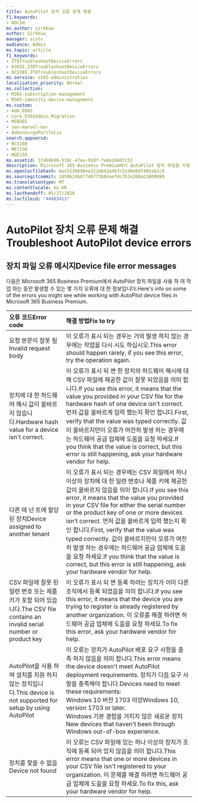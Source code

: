 ```yaml
---
title: AutoPilot 장치 오류 문제 해결
f1.keywords:
- NOCSH
ms.author: sirkkuw
author: Sirkkuw
manager: scotv
audience: Admin
ms.topic: article
f1_keywords:
- ZTDTroubleshootDeviceErrors
- O365E_ZTDTroubleshootDeviceErrors
- BCS365_ZTDTroubleshootDeviceErrors
ms.service: o365-administration
localization_priority: Normal
ms.collection:
- M365-subscription-management
- M365-identity-device-management
ms.custom:
- Adm_O365
- Core_O365Admin_Migration
- MSB365
- seo-marvel-mar
- AdminSurgePortfolio
search.appverid:
- BCS160
- MET150
- MOE150
ms.assetid: 1f468690-530c-47ea-918f-fede24607c53
description: Microsoft 365 Business Premium에서 AutoPilot 장치 파일을 사용 하 여 작업 하는 동안 발생할 수 있는 오류를 해결 하는 방법을 알아봅니다.
ms.openlocfilehash: bec5126696ee322db42e4b7c5cd8e0df485ab2c9
ms.sourcegitcommit: 2d59b24b877487f3b84aefdc7b1e200a21009999
ms.translationtype: MT
ms.contentlocale: ko-KR
ms.lasthandoff: 05/27/2020
ms.locfileid: "44403413"
---
```

# <a name="troubleshoot-autopilot-device-errors"></a><span data-ttu-id="54665-103">AutoPilot 장치 오류 문제 해결</span><span class="sxs-lookup"><span data-stu-id="54665-103">Troubleshoot AutoPilot device errors</span></span>

## <a name="device-file-error-messages"></a><span data-ttu-id="54665-104">장치 파일 오류 메시지</span><span class="sxs-lookup"><span data-stu-id="54665-104">Device file error messages</span></span>

<span data-ttu-id="54665-105">다음은 Microsoft 365 Business Premium에서 AutoPilot 장치 파일을 사용 하 여 작업 하는 동안 발생할 수 있는 몇 가지 오류에 대 한 정보입니다.</span><span class="sxs-lookup"><span data-stu-id="54665-105">Here's info on some of the errors you might see while working with AutoPilot device files in Microsoft 365 Business Premium.</span></span> 
  
|<span data-ttu-id="54665-106">**오류 코드**</span><span class="sxs-lookup"><span data-stu-id="54665-106">**Error code**</span></span>|<span data-ttu-id="54665-107">**해결 방법**</span><span class="sxs-lookup"><span data-stu-id="54665-107">**Fix to try**</span></span>|
|:-----|:-----|
|<span data-ttu-id="54665-108">요청 본문이 잘못 됨</span><span class="sxs-lookup"><span data-stu-id="54665-108">Invalid request body</span></span>  <br/> |<span data-ttu-id="54665-109">이 오류가 표시 되는 경우는 거의 발생 하지 않는 경우에는 작업을 다시 시도 하십시오.</span><span class="sxs-lookup"><span data-stu-id="54665-109">This error should happen rarely, if you see this error, try the operation again.</span></span>  <br/> |
|<span data-ttu-id="54665-110">장치에 대 한 하드웨어 해시 값이 올바르지 않습니다.</span><span class="sxs-lookup"><span data-stu-id="54665-110">Hardware hash value for a device isn't correct.</span></span>  <br/> |<span data-ttu-id="54665-111">이 오류가 표시 되 면 한 장치의 하드웨어 해시에 대해 CSV 파일에 제공한 값이 잘못 되었음을 의미 합니다.</span><span class="sxs-lookup"><span data-stu-id="54665-111">If you see this error, it means that the value you provided in your CSV file for the hardware hash of one device isn't correct.</span></span> <span data-ttu-id="54665-112">먼저 값을 올바르게 입력 했는지 확인 합니다.</span><span class="sxs-lookup"><span data-stu-id="54665-112">First, verify that the value was typed correctly.</span></span> <span data-ttu-id="54665-113">값이 올바르지만이 오류가 여전히 발생 하는 경우에는 하드웨어 공급 업체에 도움을 요청 하세요.</span><span class="sxs-lookup"><span data-stu-id="54665-113">If you think that the value is correct, but this error is still happening, ask your hardware vendor for help.</span></span>  <br/> |
|<span data-ttu-id="54665-114">다른 테 넌 트에 할당 된 장치</span><span class="sxs-lookup"><span data-stu-id="54665-114">Device assigned to another tenant</span></span>  <br/> |<span data-ttu-id="54665-115">이 오류가 표시 되는 경우에는 CSV 파일에서 하나 이상의 장치에 대 한 일련 번호나 제품 키에 제공한 값이 올바르지 않음을 의미 합니다.</span><span class="sxs-lookup"><span data-stu-id="54665-115">If you see this error, it means that the value you provided in your CSV file for either the serial number or the product key of one or more devices isn't correct.</span></span> <span data-ttu-id="54665-116">먼저 값을 올바르게 입력 했는지 확인 합니다.</span><span class="sxs-lookup"><span data-stu-id="54665-116">First, verify that the value was typed correctly.</span></span> <span data-ttu-id="54665-117">값이 올바르지만이 오류가 여전히 발생 하는 경우에는 하드웨어 공급 업체에 도움을 요청 하세요.</span><span class="sxs-lookup"><span data-stu-id="54665-117">If you think that the value is correct, but this error is still happening, ask your hardware vendor for help.</span></span>  <br/> |
|<span data-ttu-id="54665-118">CSV 파일에 잘못 된 일련 번호 또는 제품 키가 포함 되어 있습니다.</span><span class="sxs-lookup"><span data-stu-id="54665-118">The CSV file contains an invalid serial number or product key</span></span>  <br/> |<span data-ttu-id="54665-119">이 오류가 표시 되 면 등록 하려는 장치가 이미 다른 조직에서 등록 되었음을 의미 합니다.</span><span class="sxs-lookup"><span data-stu-id="54665-119">If you see this error, it means that the device you are trying to register is already registered by another organization.</span></span> <span data-ttu-id="54665-120">이 오류를 해결 하려면 하드웨어 공급 업체에 도움을 요청 하세요.</span><span class="sxs-lookup"><span data-stu-id="54665-120">To fix this error, ask your hardware vendor for help.</span></span>  <br/> |
|<span data-ttu-id="54665-121">AutoPilot을 사용 하 여 설치를 지원 하지 않는 장치입니다.</span><span class="sxs-lookup"><span data-stu-id="54665-121">This device is not supported for setup by using AutoPilot</span></span>  <br/> | <span data-ttu-id="54665-122">이 오류는 장치가 AutoPilot 배포 요구 사항을 충족 하지 않음을 의미 합니다.</span><span class="sxs-lookup"><span data-stu-id="54665-122">This error means the device doesn't meet AutoPilot deployment requirements.</span></span> <span data-ttu-id="54665-123">장치가 다음 요구 사항을 충족해야 합니다.</span><span class="sxs-lookup"><span data-stu-id="54665-123">Devices need to meet these requirements:</span></span>  <br/>  <span data-ttu-id="54665-124">Windows 10 버전 1703 이상</span><span class="sxs-lookup"><span data-stu-id="54665-124">Windows 10, version 1703 or later.</span></span>  <br/>  <span data-ttu-id="54665-125">Windows 기본 경험을 거치지 않은 새로운 장치</span><span class="sxs-lookup"><span data-stu-id="54665-125">New devices that haven't been through Windows out-of-box experience.</span></span>  <br/> |
|<span data-ttu-id="54665-126">장치를 찾을 수 없음</span><span class="sxs-lookup"><span data-stu-id="54665-126">Device not found</span></span>  <br/> |<span data-ttu-id="54665-127">이 오류는 CSV 파일에 있는 하나 이상의 장치가 조직에 등록 되어 있지 않음을 의미 합니다.</span><span class="sxs-lookup"><span data-stu-id="54665-127">This error means that one or more devices in your CSV file isn't registered to your organization.</span></span> <span data-ttu-id="54665-128">이 문제를 해결 하려면 하드웨어 공급 업체에 도움을 요청 하세요.</span><span class="sxs-lookup"><span data-stu-id="54665-128">To fix this, ask your hardware vendor for help.</span></span>  <br/> |
